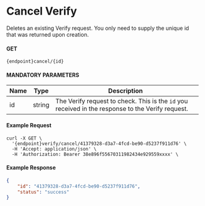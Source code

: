 # Cancel Verify

Deletes an existing Verify request. You only need to supply the unique id that was returned upon creation.


#### GET
```
{endpoint}cancel/{id}
```

#### MANDATORY PARAMETERS

| Name     | Type | Description |
|----------|------|----------|
| id | string | The Verify request to check. This is the `id` you received in the response to the Verify request.|

#### Example Request

```curl
curl -X GET \
  '{endpoint}verify/cancel/41379328-d3a7-4fcd-be90-d5237f911d76' \
  -H 'Accept: application/json' \
  -H 'Authorization: Bearer 38e896f55670311982434e929559xxxx' \
```

#### Example Response

```json
{
    "id": "41379328-d3a7-4fcd-be90-d5237f911d76",
    "status": "success"
}
```